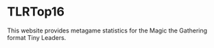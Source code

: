 # TLRTop16
This website provides metagame statistics for the Magic the Gathering format Tiny Leaders.